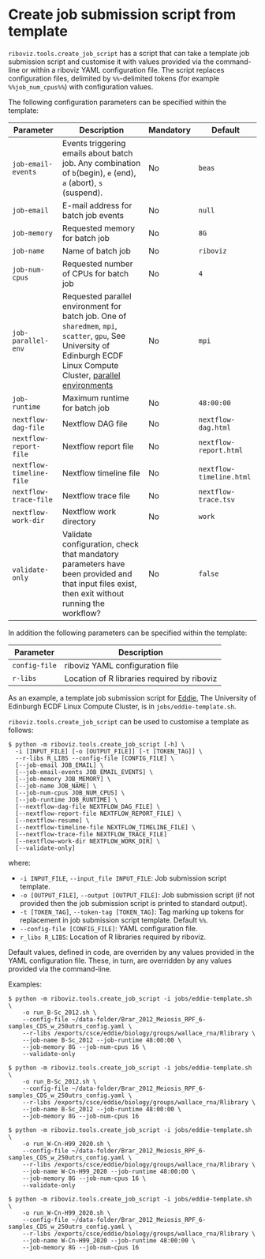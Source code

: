 # Create job submission script from template

`riboviz.tools.create_job_script` has a script that can take a template job submission script and customise it with values provided via the command-line or within a riboviz YAML configuration file. The script replaces configuration files, delimited by `%%`-delimited tokens (for example `%%job_num_cpus%%`) with configuration values.

The following configuration parameters can be specified within the template:

| Parameter | Description | Mandatory | Default |
| --------- | ----------- | --------- | ------- |
| `job-email-events` | Events triggering emails about batch job. Any combination of `b`(begin), `e` (end), `a` (abort), `s` (suspend). | No | `beas` |
| `job-email` | E-mail address for batch job events | No | `null` |
| `job-memory` | Requested memory for batch job | No | `8G` |
| `job-name` | Name of batch job | No | `riboviz` |
| `job-num-cpus` | Requested number of CPUs for batch job | No | `4` |
| `job-parallel-env` | Requested parallel environment for batch job. One of `sharedmem`, `mpi`, `scatter`, `gpu`, See University of Edinburgh ECDF Linux Compute Cluster, [parallel environments](https://www.wiki.ed.ac.uk/display/ResearchServices/Parallel+Environments) | No | `mpi` |
| `job-runtime` | Maximum runtime for batch job | No | `48:00:00` |
| `nextflow-dag-file` | Nextflow DAG file | No | `nextflow-dag.html` |
| `nextflow-report-file` | Nextflow report file | No | `nextflow-report.html` |
| `nextflow-timeline-file` | Nextflow timeline file | No | `nextflow-timeline.html` |
| `nextflow-trace-file` | Nextflow trace file | No | `nextflow-trace.tsv` |
| `nextflow-work-dir` | Nextflow work directory | No | `work` |
| `validate-only ` | Validate configuration, check that mandatory parameters have been provided and that input files exist, then exit without running the workflow? | No | `false` |

In addition the following parameters can be specified within the template:

| Parameter | Description |
| --------- | ----------- |
| `config-file` | riboviz YAML configuration file |
| `r-libs` | Location of R libraries required by riboviz |

As an example, a template job submission script for [Eddie](https://www.ed.ac.uk/information-services/research-support/research-computing/ecdf/high-performance-computing), The University of Edinburgh ECDF Linux Compute Cluster, is in `jobs/eddie-template.sh`.

`riboviz.tools.create_job_script` can be used to customise a template as follows:

```console
$ python -m riboviz.tools.create_job_script [-h] \
  -i [INPUT_FILE] [-o [OUTPUT_FILE]] [-t [TOKEN_TAG]] \
  --r-libs R_LIBS --config-file [CONFIG_FILE] \
  [--job-email JOB_EMAIL] \
  [--job-email-events JOB_EMAIL_EVENTS] \
  [--job-memory JOB_MEMORY] \
  [--job-name JOB_NAME] \
  [--job-num-cpus JOB_NUM_CPUS] \
  [--job-runtime JOB_RUNTIME] \
  [--nextflow-dag-file NEXTFLOW_DAG_FILE] \
  [--nextflow-report-file NEXTFLOW_REPORT_FILE] \
  [--nextflow-resume] \
  [--nextflow-timeline-file NEXTFLOW_TIMELINE_FILE] \
  [--nextflow-trace-file NEXTFLOW_TRACE_FILE]
  [--nextflow-work-dir NEXTFLOW_WORK_DIR] \
  [--validate-only]
```

where:

* `-i INPUT_FILE`, `--input_file INPUT_FILE`: Job submission script template.
* `-o [OUTPUT_FILE]`, `--output [OUTPUT_FILE]`: Job submission script (if not provided then the job submission script is printed to standard output).
* `-t [TOKEN_TAG]`, `--token-tag [TOKEN_TAG]`: Tag marking up tokens for replacement in job submission script template. Default `%%`.
* `--config-file [CONFIG_FILE]`: YAML configuration file.
* `r_libs R_LIBS`: Location of R libraries required by riboviz.

Default values, defined in code, are overriden by any values provided in the YAML configuration file. These, in turn, are overridden by any values provided via the command-line.

Examples:

```console
$ python -m riboviz.tools.create_job_script -i jobs/eddie-template.sh \
    -o run_B-Sc_2012.sh \
    --config-file ~/data-folder/Brar_2012_Meiosis_RPF_6-samples_CDS_w_250utrs_config.yaml \
    --r-libs /exports/csce/eddie/biology/groups/wallace_rna/Rlibrary \
    --job-name B-Sc_2012 --job-runtime 48:00:00 \
    --job-memory 8G --job-num-cpus 16 \
    --validate-only
```
```console
$ python -m riboviz.tools.create_job_script -i jobs/eddie-template.sh \
    -o run_B-Sc_2012.sh \
    --config-file ~/data-folder/Brar_2012_Meiosis_RPF_6-samples_CDS_w_250utrs_config.yaml \
    --r-libs /exports/csce/eddie/biology/groups/wallace_rna/Rlibrary \
    --job-name B-Sc_2012 --job-runtime 48:00:00 \
    --job-memory 8G --job-num-cpus 16
```
```console
$ python -m riboviz.tools.create_job_script -i jobs/eddie-template.sh \
    -o run_W-Cn-H99_2020.sh \
    --config-file ~/data-folder/Brar_2012_Meiosis_RPF_6-samples_CDS_w_250utrs_config.yaml \
    --r-libs /exports/csce/eddie/biology/groups/wallace_rna/Rlibrary \
    --job-name W-Cn-H99_2020 --job-runtime 48:00:00 \
    --job-memory 8G --job-num-cpus 16 \
    --validate-only
```
```console
$ python -m riboviz.tools.create_job_script -i jobs/eddie-template.sh \
    -o run_W-Cn-H99_2020.sh \
    --config-file ~/data-folder/Brar_2012_Meiosis_RPF_6-samples_CDS_w_250utrs_config.yaml \
    --r-libs /exports/csce/eddie/biology/groups/wallace_rna/Rlibrary \
    --job-name W-Cn-H99_2020 --job-runtime 48:00:00 \
    --job-memory 8G --job-num-cpus 16
```
